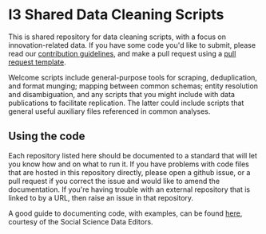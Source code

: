 # I3 Shared Data Cleaning Scripts

This is shared repository for data cleaning scripts, with a focus on innovation-related data. If you have some code you'd like to submit, please read our [contribution guidelines](./contributing.md), and make a pull request using a [pull request template](./docs/pull_request_template). 

Welcome scripts include general-purpose tools for scraping, deduplication, and format munging; mapping between common schemas; entity resolution and disambiguation, and any scripts that you might include with data publications to facilitate replication.  The latter could include scripts that general useful auxiliary files referenced in common analyses.

## Using the code

Each repository listed here should be documented to a standard that will let you know how and on what to run it. If you have problems with code files that are hosted in this repository directly, please open a github issue, or a pull request if you correct the issue and would like to amend the documentation. If you're having trouble with an external repository that is linked to by a URL, then raise an issue in that repository.

A good guide to documenting code, with examples, can be found [here](https://social-science-data-editors.github.io/guidance/Requested_information_code.html), courtesy of the Social Science Data Editors.
